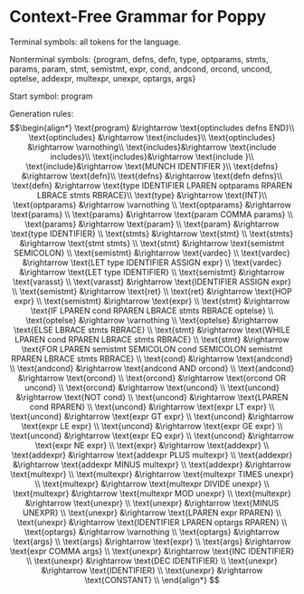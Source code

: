 # Context-Free Grammar for Poppy

Terminal symbols: all tokens for the language.

Nonterminal symbols: $\{\text{program, defns, defn, type, optparams, stmts, params, param, stmt, semistmt, expr, cond, andcond, orcond, uncond, optelse, addexpr, multexpr, unexpr, optargs, args}\}$

Start symbol: $\text{program}$

Generation rules:
$$\begin{align*}
\text{program} &\rightarrow \text{optincludes defns END}\\
\text{optincludes} &\rightarrow \text{includes}\\
\text{optincludes} &\rightarrow \varnothing\\
\text{includes}&\rightarrow \text{include includes}\\
\text{includes}&\rightarrow \text{include }\\
\text{include}&\rightarrow \text{MUNCH IDENTIFIER }\\
\text{defns} &\rightarrow \text{defn}\\
\text{defns} &\rightarrow \text{defn defns}\\
\text{defn} &\rightarrow \text{type IDENTIFIER LPAREN optparams RPAREN LBRACE stmts RBRACE}\\
\text{type} &\rightarrow \text{INT}\\
\text{optparams} &\rightarrow \varnothing \\
\text{optparams} &\rightarrow \text{params} \\
\text{params} &\rightarrow \text{param COMMA params}  \\
\text{params} &\rightarrow \text{param}  \\
\text{param} &\rightarrow \text{type IDENTIFIER}  \\
\text{stmts} &\rightarrow \text{stmt}  \\
\text{stmts} &\rightarrow \text{stmt stmts}  \\
\text{stmt} &\rightarrow \text{semistmt SEMICOLON}  \\
\text{semistmt} &\rightarrow \text{vardec}  \\
\text{vardec} &\rightarrow \text{LET type IDENTIFIER ASSIGN expr}  \\
\text{vardec} &\rightarrow \text{LET type IDENTIFIER}  \\
\text{semistmt} &\rightarrow \text{varasst}  \\
\text{varasst} &\rightarrow \text{IDENTIFIER ASSIGN expr}  \\
\text{semistmt} &\rightarrow \text{ret}  \\
\text{ret} &\rightarrow \text{HOP expr}  \\
\text{semistmt} &\rightarrow \text{expr} \\
\text{stmt} &\rightarrow \text{IF LPAREN cond RPAREN LBRACE stmts RBRACE optelse}  \\
\text{optelse} &\rightarrow \varnothing  \\
\text{optelse} &\rightarrow \text{ELSE LBRACE stmts RBRACE}  \\
\text{stmt} &\rightarrow \text{WHILE LPAREN cond RPAREN LBRACE stmts RBRACE}  \\
\text{stmt} &\rightarrow \text{FOR LPAREN semistmt SEMICOLON cond SEMICOLON semistmt RPAREN LBRACE stmts RBRACE}  \\
\text{cond} &\rightarrow \text{andcond}  \\
\text{andcond} &\rightarrow \text{andcond AND orcond}  \\
\text{andcond} &\rightarrow \text{orcond}  \\
\text{orcond} &\rightarrow \text{orcond OR uncond}  \\
\text{orcond} &\rightarrow \text{uncond}  \\
\text{uncond} &\rightarrow \text{NOT cond}  \\
\text{uncond} &\rightarrow \text{LPAREN cond RPAREN}  \\
\text{uncond} &\rightarrow \text{expr LT expr}  \\
\text{uncond} &\rightarrow \text{expr GT expr}  \\
\text{uncond} &\rightarrow \text{expr LE expr}  \\
\text{uncond} &\rightarrow \text{expr GE expr}  \\
\text{uncond} &\rightarrow \text{expr EQ expr}  \\
\text{uncond} &\rightarrow \text{expr NE expr}  \\
\text{expr} &\rightarrow \text{addexpr}  \\
\text{addexpr} &\rightarrow \text{addexpr PLUS multexpr}  \\
\text{addexpr} &\rightarrow \text{addexpr MINUS multexpr}  \\
\text{addexpr} &\rightarrow \text{multexpr}  \\
\text{multexpr} &\rightarrow \text{multexpr TIMES unexpr}  \\
\text{multexpr} &\rightarrow \text{multexpr DIVIDE unexpr}  \\
\text{multexpr} &\rightarrow \text{multexpr MOD unexpr}  \\
\text{multexpr} &\rightarrow \text{unexpr}  \\
\text{unexpr} &\rightarrow \text{MINUS UNEXPR} \\
\text{unexpr} &\rightarrow \text{LPAREN expr RPAREN}  \\
\text{unexpr} &\rightarrow \text{IDENTIFIER LPAREN optargs RPAREN}  \\
\text{optargs} &\rightarrow \varnothing  \\
\text{optargs} &\rightarrow \text{args} \\
\text{args} &\rightarrow \text{expr} \\
\text{args} &\rightarrow \text{expr COMMA args} \\
\text{unexpr} &\rightarrow \text{INC IDENTIFIER} \\
\text{unexpr} &\rightarrow \text{DEC IDENTIFIER} \\
\text{unexpr} &\rightarrow \text{IDENTIFIER}  \\
\text{unexpr} &\rightarrow \text{CONSTANT}  \\
\end{align*}
$$